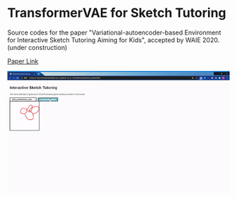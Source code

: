 # TransformerVAE for Sketch Tutoring
Source codes for the paper "Variational-autoencoder-based Environment for Interactive Sketch Tutoring Aiming for Kids", accepted by WAIE 2020. (under construction) 

[Paper Link](https://dl.acm.org/doi/abs/10.1145/3447490.3447493?fbclid=IwAR2EujIfLIvzsduNHkD-4yMyQGRPnqKKVTr3IojzfPrvORKTeVOc38clMmc)

![image](https://github.com/shanjgit/TransformerVAE-for-Sketch-Tutoring/blob/master/misc/TransformerVAE_demo.gif)

